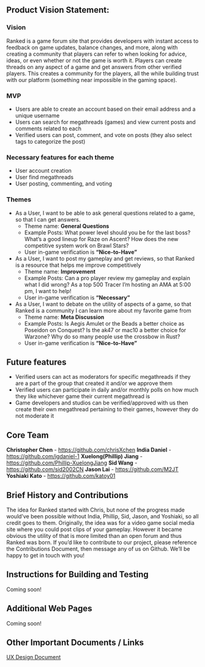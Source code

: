 ## Product Vision Statement:

### Vision

Ranked is a game forum site that provides developers with instant access to feedback on game updates, balance changes, and more, along with creating a community that players can refer to when looking for advice, ideas, or even whether or not the game is worth it. Players can create threads on any aspect of a game and get answers from other verified players. This creates a community for the players, all the while building trust with our platform (something near impossible in the gaming space).
### MVP
- Users are able to create an account based on their email address and a unique username
- Users can search for megathreads (games) and view current posts and comments related to each
- Verified users can post, comment, and vote on posts (they also select tags to categorize the post)

### Necessary features for each theme
- User account creation 
- User find megathreads
- User posting, commenting, and voting

### Themes
- As a User, I want to be able to ask general questions related to a game, so that I can get answers.
  - Theme name: **General Questions**
  - Example Posts: What power level should you be for the last boss? What’s a good lineup for Raze on Ascent? How does the new competitive system work on Brawl Stars?
  - User in-game verification is **“Nice-to-Have”**
- As a User, I want to post my gameplay and get reviews, so that Ranked is a resource that helps me improve competitively
  - Theme name: **Improvement**
  - Example Posts: Can a pro player review my gameplay and explain what I did wrong? As a top 500 Tracer I’m hosting an AMA at 5:00 pm, I want to help!
  - User in-game verification is **“Necessary”**
- As a User, I want to debate on the utility of aspects of a game, so that Ranked is a community I can learn more about my favorite game from
  - Theme name: **Meta Discussion**
  - Example Posts: Is Aegis Amulet or the Beads a better choice as Poseidon on Conquest? Is the ak47 or mac10 a better choice for Warzone? Why do so many people use the crossbow in Rust?
  - User in-game verification is **“Nice-to-Have”**

## Future features
- Verified users can act as moderators for specific megathreads if they are a part of the group that created it and/or we approve them
- Verified users can participate in daily and/or monthly polls on how much they like whichever game their current megathread is
- Game developers and studios can be verified/approved with us then create their own megathread pertaining to their games, however they do not moderate it

## Core Team
**Christopher Chen** - https://github.com/chrisXchen
**India Daniel** - https://github.com/igdaniel-1
**Xuelong(Phillip) Jiang** - https://github.com/Phillip-XuelongJiang
**Sid Wang** - https://github.com/sid2002CN
**Jason Lai** - https://github.com/M2JT
**Yoshiaki Kato** - https://github.com/katoy01
## Brief History and Contributions
The idea for Ranked started with Chris, but none of the progress made would’ve been possible without India, Phillip, Sid, Jason, and Yoshiaki, so all credit goes to them. Originally, the idea was for a video game social media site where you could post clips of your gameplay. However it became obvious the utility of that is more limited than an open forum and thus Ranked was born.
If you’d like to contribute to our project, please reference the Contributions Document, then message any of us on Github. We’ll be happy to get in touch with you!
## Instructions for Building and Testing
Coming soon!
## Additional Web Pages
Coming soon!
## Other Important Documents / Links
[UX Design Document](https://github.com/software-assignments-spring2022/final-project-ranked/blob/master/UX-DESIGN.md)